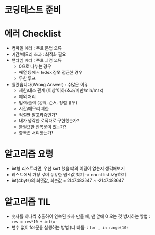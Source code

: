 # 코딩테스트 준비

# 에러 Checklist
* 컴파일 에러 : 주로 문법 오류
* 시간/메모리 초과 : 최적화 필요
* 런타임 에러 : 주로 과정 오류
	* 0으로 나누는 경우
	* 배열 등에서 Index 잘못 접근한 경우
	* 무한 루프
* 틀렸습니다(Wrong Answer) : 수많은 이유
	* 제한/대소 관계 (이상/이하/초과/미만/min/max)
	* 예외 처리 
	* 입력/출력 (공백, 순서, 정렬 유무)
	* 시간/메모리 제한
	* 적절한 알고리즘인가?
	* 내가 생각한 로직대로 구현했는가?
	* 불필요한 반복문이 있는가?
	* 중복은 처리했는가?


# 알고리즘 요령
* int형 리스트라면, 우선 sort 했을 떄의 이점이 없는지 생각해보기
* 리스트에서 가장 많이 등장한 원소값 찾기 -> count list 사용하기
* int(4byte)의 최댓값, 최솟값 = 2147483647 ~ -2147483647



# 알고리즘 TIL
* 숫자를 하나씩 추출하여 연속된 숫자 만들 때, 맨 앞에 0 오는 것 방지하는 방법 : `res = res*10 + int(x)`
* 변수 없이 for문을 실행하는 방법 (더 빠름) : `for _ in range(10)`